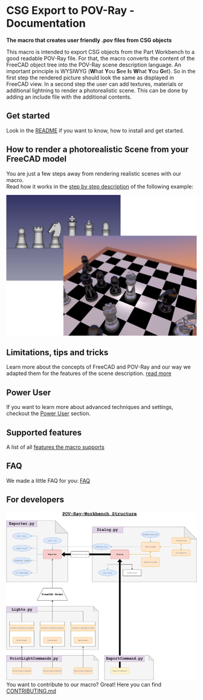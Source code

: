 # CSG Export to POV-Ray - Documentation

**The macro that creates user friendly .pov files from CSG objects**

This macro is intended to export CSG objects from the Part Workbench to a good readable POV-Ray file. For that, the macro converts the content of the FreeCAD object tree into the POV-Ray scene description language.
An important principle is WYSIWYG (**W**hat **Y**ou **S**ee **I**s **W**hat **Y**ou **G**et). So in the first step the rendered picture should look the same as displayed in FreeCAD view.
In a second step the user can add textures, materials or additional lightning to render a photorealistic scene.
This can be done by adding an include file with the additional contents.

## Get started

Look in the [README](../README.md) if you want to know, how to install and get started.

## How to render a photorealistic Scene from your FreeCAD model

You are just a few steps away from rendering realistic scenes with our macro.  
Read how it works in the [step by step description](realistic.md) of the following example:

![Step by step]( ./img/Chess_steps.png "Step by step from FreeCAD CSG Objects to a photorealistic POV-Ray scene")

## Limitations, tips and tricks

Learn more about the concepts of FreeCAD and POV-Ray and our way we adapted them for the features of the scene description. [read more](tipsAndTricks.md)

## Power User

If you want to learn more about advanced techniques and settings, checkout the [Power User](PowerUser.md) section.

## Supported features

A list of all [features the macro supports](supported.md)

## FAQ

We made a little FAQ for you: [FAQ](FAQ.md)

## For developers

![Flowchart of the macro](img/Workbench%20Structure.png)  
You want to contribute to our macro? Great! Here you can find [CONTRIBUTING.md](../CONTRIBUTING.md)
